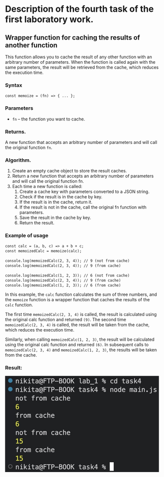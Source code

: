 # Description of the fourth task of the first laboratory work. 

## Wrapper function for caching the results of another function

This function allows you to cache the result of any other function with an arbitrary number of parameters. When the function is called again with the same parameters, the result will be retrieved from the cache, which reduces the execution time.

### Syntax
    const memoize = (fn) => { ... };
### Parameters
- `fn` – the function you want to cache.
### Returns.
A new function that accepts an arbitrary number of parameters and will call the original function `fn`.

### Algorithm.
1. Create an empty cache object to store the result caches.
2. Return a new function that accepts an arbitrary number of parameters and will call the original function fn.
3. Each time a new function is called:
    1. Create a cache key with parameters converted to a JSON string.
    2. Check if the result is in the cache by key.
    3. If the result is in the cache, return it.
    4. If the result is not in the cache, call the original fn function with parameters.
    5. Save the result in the cache by key.
    6. Return the result.

### Example of usage

    const calc = (a, b, c) => a + b + c;
    const memoizedCalc = memoize(calc);

    console.log(memoizedCalc(2, 3, 4)); // 9 (not from cache)
    console.log(memoizedCalc(2, 3, 4)); // 9 (from cache)

    console.log(memoizedCalc(1, 2, 3)); // 6 (not from cache)
    console.log(memoizedCalc(2, 3, 4)); // 9 (from cache)
    console.log(memoizedCalc(1, 2, 3)); // 6 (from cache)

In this example, the `calc` function calculates the sum of three numbers, and the `memoize` function is a wrapper function that caches the results of the `calc` function.

The first time `memoizedCalc(2, 3, 4)` is called, the result is calculated using the original calc function and returned `(9)`. The second time `memoizedCalc(2, 3, 4)` is called, the result will be taken from the cache, which reduces the execution time.

Similarly, when calling `memoizedCalc(1, 2, 3)`, the result will be calculated using the original calc function and returned `(6)`. In subsequent calls to `memoizedCalc(2, 3, 4)` and `memoizedCalc(1, 2, 3)`, the results will be taken from the cache.

### Result:
![Result of memoize](/lab_1/images/result_of_memoize.jpeg)